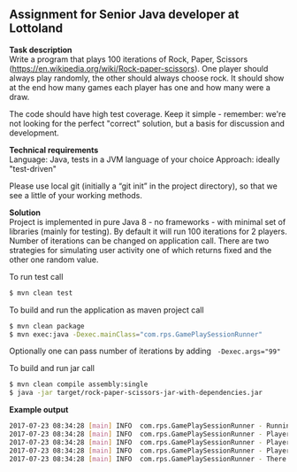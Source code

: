 Assignment for Senior Java developer at Lottoland
-------------------------------------------------

**Task description**</br>
Write a program that plays 100 iterations of Rock, Paper, Scissors (https://en.wikipedia.org/wiki/Rock-paper-scissors).
One player should always play randomly, the other should always choose rock. It should show at the end how many games each player has one and how many were a draw.

The code should have high test coverage.
Keep it simple - remember: we're not looking for the perfect "correct" solution, but a basis for discussion and development.

**Technical requirements**</br>
Language: Java, tests in a JVM language of your choice
Approach: ideally "test-driven"

Please use local git (initially a “git init” in the project directory), so that we see a little of your working methods.

**Solution**</br>
Project is implemented in pure Java 8 - no frameworks - with minimal set of libraries (mainly for testing).
By default it will run 100 iterations for 2 players. Number of iterations can be changed on application call.
There are two strategies for simulating user activity one of which returns fixed and the other one random value.

To run test call
```sh
$ mvn clean test
```
To build and run the application as maven project call
```sh
$ mvn clean package
$ mvn exec:java -Dexec.mainClass="com.rps.GamePlaySessionRunner"
```
Optionally one can pass number of iterations by adding ` -Dexec.args="99"`

To build and run jar call
```sh
$ mvn clean compile assembly:single
$ java -jar target/rock-paper-scissors-jar-with-dependencies.jar
```

**Example output**</br>
```sh
2017-07-23 08:34:28 [main] INFO  com.rps.GamePlaySessionRunner - Running session with 100 turns
2017-07-23 08:34:28 [main] INFO  com.rps.GamePlaySessionRunner - Players played 100 times
2017-07-23 08:34:28 [main] INFO  com.rps.GamePlaySessionRunner - Player1 won 30 times
2017-07-23 08:34:28 [main] INFO  com.rps.GamePlaySessionRunner - Player2 won 31 times
2017-07-23 08:34:28 [main] INFO  com.rps.GamePlaySessionRunner - There were 39 draws
```